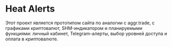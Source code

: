 # Heat Alerts

Этот проект является прототипом сайта по аналогии с aggr.trade, с графиками криптовалют, SHM-индикатором и планируемыми функциями: личный кабинет, Telegram-алерты, выбор уровней доступа и оплата в криптовалюте.